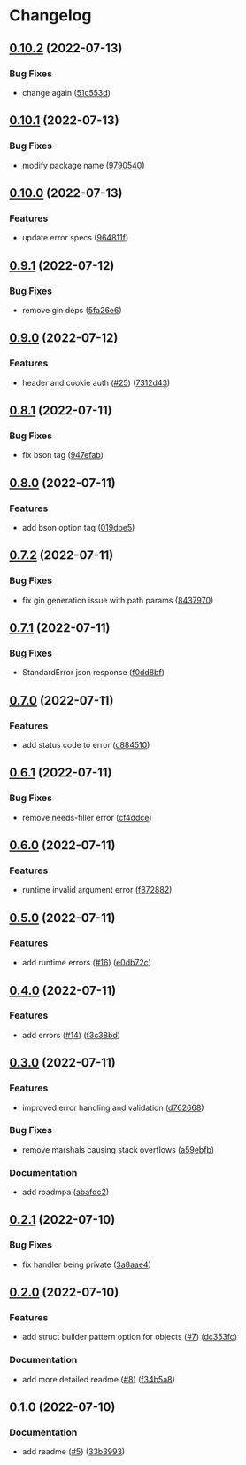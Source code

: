 # Changelog

## [0.10.2](https://github.com/tgs266/rest-gen/compare/v0.10.1...v0.10.2) (2022-07-13)


### Bug Fixes

* change again ([51c553d](https://github.com/tgs266/rest-gen/commit/51c553d21abd11c059408ef7d764988f6f658da5))

## [0.10.1](https://github.com/tgs266/rest-gen/compare/v0.10.0...v0.10.1) (2022-07-13)


### Bug Fixes

* modify package name ([9790540](https://github.com/tgs266/rest-gen/commit/9790540a588104c0e0887b0fb1471a066977a384))

## [0.10.0](https://github.com/tgs266/rest-gen/compare/v0.9.1...v0.10.0) (2022-07-13)


### Features

* update error specs ([964811f](https://github.com/tgs266/rest-gen/commit/964811fdf6cc90d7dbc7b139d127fa6cc218f312))

## [0.9.1](https://github.com/tgs266/rest-gen/compare/v0.9.0...v0.9.1) (2022-07-12)


### Bug Fixes

* remove gin deps ([5fa26e6](https://github.com/tgs266/rest-gen/commit/5fa26e68315720517bda6d4829f4389cd1a0faec))

## [0.9.0](https://github.com/tgs266/rest-gen/compare/v0.8.1...v0.9.0) (2022-07-12)


### Features

* header and cookie auth ([#25](https://github.com/tgs266/rest-gen/issues/25)) ([7312d43](https://github.com/tgs266/rest-gen/commit/7312d43f19b10e0ee0b799579042282186e91ed1))

## [0.8.1](https://github.com/tgs266/rest-gen/compare/v0.8.0...v0.8.1) (2022-07-11)


### Bug Fixes

* fix bson tag ([947efab](https://github.com/tgs266/rest-gen/commit/947efabf98b9d6d6b2ba0c1d8769873a232e11fd))

## [0.8.0](https://github.com/tgs266/rest-gen/compare/v0.7.2...v0.8.0) (2022-07-11)


### Features

* add bson option tag ([019dbe5](https://github.com/tgs266/rest-gen/commit/019dbe5ec324b630731a69df49993c7a842ffd4b))

## [0.7.2](https://github.com/tgs266/rest-gen/compare/v0.7.1...v0.7.2) (2022-07-11)


### Bug Fixes

* fix gin generation issue with path params ([8437970](https://github.com/tgs266/rest-gen/commit/84379701adc960cda0a2471f5298d570bde7e1d6))

## [0.7.1](https://github.com/tgs266/rest-gen/compare/v0.7.0...v0.7.1) (2022-07-11)


### Bug Fixes

* StandardError json response ([f0dd8bf](https://github.com/tgs266/rest-gen/commit/f0dd8bfdf196a11f9a91a589813aaaf317df73b6))

## [0.7.0](https://github.com/tgs266/rest-gen/compare/v0.6.1...v0.7.0) (2022-07-11)


### Features

* add status code to error ([c884510](https://github.com/tgs266/rest-gen/commit/c8845101706f590bbe7c284dad020d7cd1b3457f))

## [0.6.1](https://github.com/tgs266/rest-gen/compare/v0.6.0...v0.6.1) (2022-07-11)


### Bug Fixes

* remove needs-filler error ([cf4ddce](https://github.com/tgs266/rest-gen/commit/cf4ddce5bcde0793c07577e082a8cf2e246f341c))

## [0.6.0](https://github.com/tgs266/rest-gen/compare/v0.5.0...v0.6.0) (2022-07-11)


### Features

* runtime invalid argument error ([f872882](https://github.com/tgs266/rest-gen/commit/f8728829479bbe1fbbecce38e0b895568307e0f0))

## [0.5.0](https://github.com/tgs266/rest-gen/compare/v0.4.0...v0.5.0) (2022-07-11)


### Features

* add runtime errors ([#16](https://github.com/tgs266/rest-gen/issues/16)) ([e0db72c](https://github.com/tgs266/rest-gen/commit/e0db72c6911766910c434f4ef887245f6fd6744f))

## [0.4.0](https://github.com/tgs266/rest-gen/compare/v0.3.0...v0.4.0) (2022-07-11)


### Features

* add errors ([#14](https://github.com/tgs266/rest-gen/issues/14)) ([f3c38bd](https://github.com/tgs266/rest-gen/commit/f3c38bd0020ef31df9056e2833a4853f1b7918b5))

## [0.3.0](https://github.com/tgs266/rest-gen/compare/v0.2.1...v0.3.0) (2022-07-11)


### Features

* improved error handling and validation ([d762668](https://github.com/tgs266/rest-gen/commit/d7626681aa061cfde118c2f5df654a7759cb4dc1))


### Bug Fixes

* remove marshals causing stack overflows ([a59ebfb](https://github.com/tgs266/rest-gen/commit/a59ebfba56013b2dca7f5698e4b980158f57d32b))


### Documentation

* add roadmpa ([abafdc2](https://github.com/tgs266/rest-gen/commit/abafdc2bd7db6dcc8228d3e8e7f8b592971fbfe3))

## [0.2.1](https://github.com/tgs266/rest-gen/compare/v0.2.0...v0.2.1) (2022-07-10)


### Bug Fixes

* fix handler being private ([3a8aae4](https://github.com/tgs266/rest-gen/commit/3a8aae43dc38cdf509e18e7da06d7a3449a37f6b))

## [0.2.0](https://github.com/tgs266/rest-gen/compare/v0.1.0...v0.2.0) (2022-07-10)


### Features

* add struct builder pattern option for objects ([#7](https://github.com/tgs266/rest-gen/issues/7)) ([dc353fc](https://github.com/tgs266/rest-gen/commit/dc353fcc0be3bc944dd19e40f5d3dbb4c6c061a2))


### Documentation

* add more detailed readme ([#8](https://github.com/tgs266/rest-gen/issues/8)) ([f34b5a8](https://github.com/tgs266/rest-gen/commit/f34b5a8c88270a7c1e9194f193202574091e38e2))

## 0.1.0 (2022-07-10)


### Documentation

* add readme ([#5](https://github.com/tgs266/rest-gen/issues/5)) ([33b3993](https://github.com/tgs266/rest-gen/commit/33b3993657e2c23e474078736671897b6b4f03d6))
